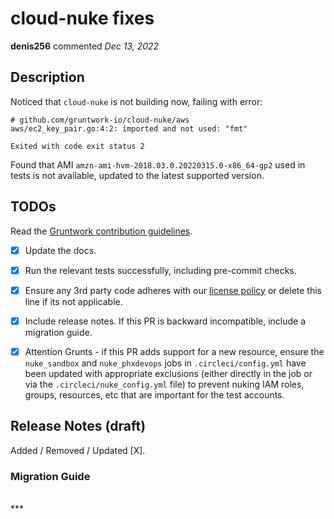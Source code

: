 # cloud-nuke fixes

**denis256** commented *Dec 13, 2022*

<!-- Prepend '[WIP]' to the title if this PR is still a work-in-progress. Remove it when it is ready for review! -->

## Description

Noticed that `cloud-nuke` is not building now, failing with error:
```
# github.com/gruntwork-io/cloud-nuke/aws
aws/ec2_key_pair.go:4:2: imported and not used: "fmt"

Exited with code exit status 2
```
Found that AMI `amzn-ami-hvm-2018.03.0.20220315.0-x86_64-gp2` used in tests is not available, updated to the latest supported version.


<!-- Description of the changes introduced by this PR. -->

## TODOs

Read the [Gruntwork contribution guidelines](https://gruntwork.notion.site/Gruntwork-Coding-Methodology-02fdcd6e4b004e818553684760bf691e).

- [x] Update the docs.
- [x] Run the relevant tests successfully, including pre-commit checks.
- [x] Ensure any 3rd party code adheres with our [license policy](https://www.notion.so/gruntwork/Gruntwork-licenses-and-open-source-usage-policy-f7dece1f780341c7b69c1763f22b1378) or delete this line if its not applicable.
- [x] Include release notes. If this PR is backward incompatible, include a migration guide.
- [x] Attention Grunts - if this PR adds support for a new resource, ensure the `nuke_sandbox` and `nuke_phxdevops` jobs in `.circleci/config.yml` have been updated with appropriate exclusions (either directly in the job or via the `.circleci/nuke_config.yml` file) to prevent nuking IAM roles, groups, resources, etc that are important for the test accounts.


## Release Notes (draft)

<!-- One-line description of the PR that can be included in the final release notes. -->
Added / Removed / Updated [X].

### Migration Guide

<!-- Important: If you made any backward incompatible changes, then you must write a migration guide! -->


<br />
***


